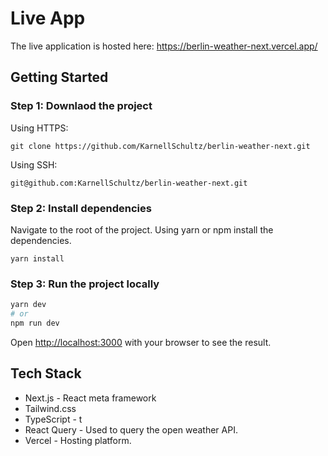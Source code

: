 
# Live App 

The live application is hosted here: https://berlin-weather-next.vercel.app/

## Getting Started

### Step 1: Downlaod the project

Using HTTPS:

`git clone https://github.com/KarnellSchultz/berlin-weather-next.git`

Using SSH:

`git@github.com:KarnellSchultz/berlin-weather-next.git`

### Step 2: Install dependencies

Navigate to the root of the project. Using yarn or npm install the dependencies.

`yarn install`

### Step 3: Run the project locally

```bash
yarn dev
# or
npm run dev
```

Open [http://localhost:3000](http://localhost:3000) with your browser to see the result.


## Tech Stack

- Next.js - React meta framework 
- Tailwind.css
- TypeScript - t
- React Query - Used to query the open weather API.
- Vercel - Hosting platform.